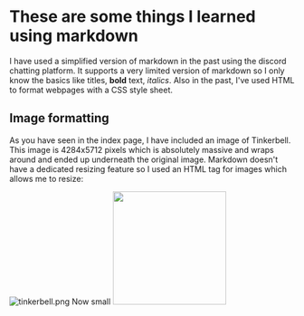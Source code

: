 # These are some things I learned using markdown
I have used a simplified version of markdown in the past using the discord chatting platform. It supports a very limited version of markdown so I only know the basics like titles, **bold** text, *italics*. Also in the past, I've used HTML to format webpages with a CSS style sheet. 

## Image formatting
As you have seen in the index page, I have included an image of Tinkerbell. This image is 4284x5712 pixels which is absolutely massive and wraps around and ended up underneath the original image. Markdown doesn't have a dedicated resizing feature so I used an HTML tag for images which allows me to resize:

![tinkerbell.png](/images/tinkerbell.png)
Now small
<img src="tinkerbell.png" width="200">

